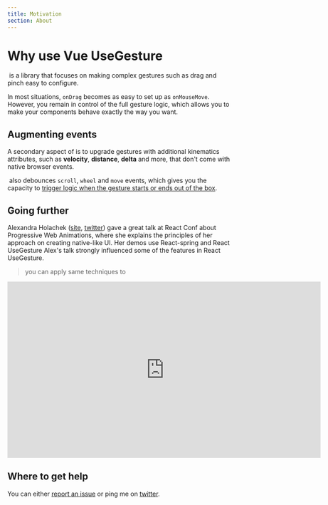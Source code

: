 ```yaml
---
title: Motivation
section: About
---
```


# Why use Vue UseGesture

&zwnj;<vue-use-gesture></vue-use-gesture> is a library that focuses on making complex gestures such as drag and pinch easy to configure.

In most situations, `onDrag` becomes as easy to set up as `onMouseMove`. However, you remain in control of the full gesture logic, which allows you to make your components behave exactly the way you want.

## Augmenting events

A secondary aspect of <vue-use-gesture></vue-use-gesture> is to upgrade gestures with additional kinematics attributes, such as **velocity**, **distance**, **delta** and more, that don't come with native browser events.

&zwnj;<vue-use-gesture></vue-use-gesture> also debounces `scroll`, `wheel` and `move` events, which gives you the capacity to [trigger logic
when the gesture starts or ends out of the box](/docs/hooks/#start-and-end-handlers).

## Going further

Alexandra Holachek ([site](https://alex.holachek.com/), [twitter](https://twitter.com/alex_holachek)) gave a great talk at React Conf about Progressive Web Animations, where she explains the principles of her approach on creating native-like UI. Her demos use React-spring and React UseGesture Alex's talk strongly influenced some of the features in React UseGesture.

> you can apply same techniques to <vue-use-gesture></vue-use-gesture>

<div>
  <iframe width="704" height="396" src="https://www.youtube.com/embed/laPsceJ4tTY" frameborder="0" allow="accelerometer; autoplay; clipboard-write; encrypted-media; gyroscope; picture-in-picture" allowfullscreen></iframe>
</div>

## Where to get help

You can either [report an issue](https://github.com/koca/vue-use-gesture/issues) or ping me on [twitter](https://twitter.com/imesutkoca).
